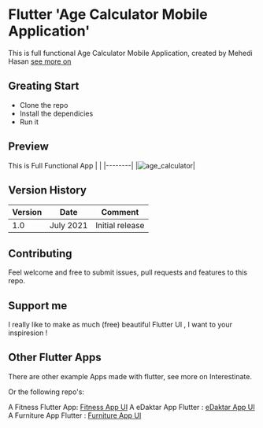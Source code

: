 # Flutter 'Age Calculator Mobile Application'

This is full functional Age Calculator Mobile Application, created by Mehedi Hasan [see more on](https://mehedihasaninfo.com/ "I am flutter developer")

## Greating Start

 - Clone the repo
 - Install the dependicies
 - Run it

## Preview 
This is Full Functional App
| |
|--------|
|![age_calculator](https://user-images.githubusercontent.com/29401466/126200042-647364d0-1c1d-47e7-8bdf-e78bbbe59eb6.png)| 



## Version History 
|Version |Date | Comment|
|--------|-----|--------|
|1.0 | July 2021 | Initial release

## Contributing
Feel welcome and free to submit issues, pull requests and features to this repo.

## Support me

I really like to make as much (free) beautiful Flutter UI , I want to  your inspiresion !

## Other Flutter Apps

There are other example Apps made with flutter, see more on Interestinate.

Or the following repo's:

A Fitness  Flutter App: [Fitness App UI](https://github.com/flutterbangladesh/fitness-app-flutter)
A eDaktar App Flutter : [eDaktar App UI](https://github.com/jpmehedi/edaktar_app_flutter)
A Furniture App Flutter : [Furniture App UI](https://github.com/jpmehedi/furniture-app-flutter)


